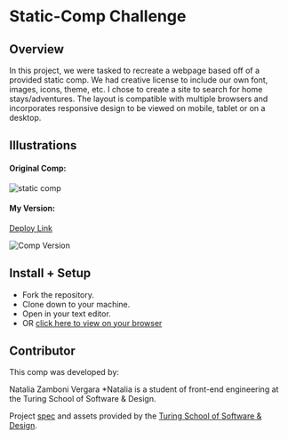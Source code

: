 # Static-Comp Challenge

## Overview 

In this project, we were tasked to recreate a webpage based off of a provided static comp. We had creative license to include our own font, images, icons, theme, etc. I chose to create a site to search for home stays/adventures. The layout is compatible with multiple browsers and incorporates responsive design to be viewed on mobile, tablet or on a desktop.  

## Illustrations

#### Original Comp:

![static comp](https://frontend.turing.edu/assets/images/static-comp-challenge-2.jpg)

#### My Version:

[Deploy Link](https://nzambonivergara.github.io/static-comp/)

![Comp Version](https://user-images.githubusercontent.com/83611094/133176698-7dd6a1c8-3807-4bfe-969b-8e0993427767.png)

## Install + Setup

 - Fork the repository.
 - Clone down to your machine.
 - Open in your text editor.
 - OR [click here to view on your browser](https://nzambonivergara.github.io/static-comp/)


## Contributor

This comp was developed by:

Natalia Zamboni Vergara
*Natalia is a student of front-end engineering at the Turing School of Software & Design.

Project [spec](https://frontend.turing.edu/projects/module-1/m1-static-comp) and assets provided by the [Turing School of Software & Design](https://turing.edu/).
